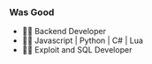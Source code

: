### Was Good

- 🔭✨ Backend Developer
- 🔭✨ Javascript | Python | C# | Lua
- 🔭✨ Exploit and SQL Developer
